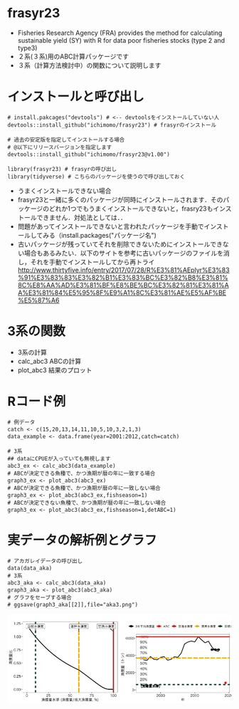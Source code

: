 # frasyr23
- Fisheries Research Agency (FRA) provides the method for calculating sustainable yield (SY) with R for data poor fisheries stocks (type 2 and type3)
- ２系(３系)用のABC計算パッケージです
- ３系（計算方法検討中）の関数について説明します

# インストールと呼び出し
```
# install.pakcages("devtools") # <-- devtoolsをインストールしていない人
devtools::install_github("ichimomo/frasyr23") # frasyrのインストール

# 過去の安定版を指定してインストールする場合
# @以下にリリースバージョンを指定します
devtools::install_github("ichimomo/frasyr23@v1.00")

library(frasyr23) # frasyrの呼び出し
library(tidyverse) # こちらのパッケージを使うので呼び出しておく		  
```
- うまくインストールできない場合
- frasyr23と一緒に多くのパッケージが同時にインストールされます．そのパッケージのどれか1つでもうまくインストールできないと，frasry23もインストールできません．対処法としては．．
- 問題があってインストールできないと言われたパッケージを手動でインストールしてみる（install.packages("パッケージ名")
- 古いパッケージが残っていてそれを削除できないためにインストールできない場合もあるみたい．以下のサイトを参考に古いパッケージのファイルを消し，それを手動でインストールしてから再トライ http://www.thirtyfive.info/entry/2017/07/28/R%E3%81%AEplyr%E3%83%91%E3%83%83%E3%82%B1%E3%83%BC%E3%82%B8%E3%81%8C%E8%AA%AD%E3%81%BF%E8%BE%BC%E3%82%81%E3%81%AA%E3%81%84%E5%95%8F%E9%A1%8C%E3%81%AE%E5%AF%BE%E5%87%A6

# 3系の関数
- 3系の計算
- calc_abc3 ABCの計算
- plot_abc3 結果のプロット

# Rコード例
```
# 例データ
catch <- c(15,20,13,14,11,10,5,10,3,2,1,3)
data_example <- data.frame(year=2001:2012,catch=catch)

# 3系
## dataにCPUEが入っていても無視します
abc3_ex <- calc_abc3(data_example)
# ABCが決定できる魚種で、かつ漁期が暦の年に一致する場合
graph3_ex <- plot_abc3(abc3_ex)
# ABCが決定できる魚種で、かつ漁期が暦の年に一致しない場合
graph3_ex <- plot_abc3(abc3_ex,fishseason=1)
# ABCが決定できない魚種で、かつ漁期が暦の年に一致しない場合
graph3_ex <- plot_abc3(abc3_ex,fishseason=1,detABC=1)

```
# 実データの解析例とグラフ

```	  	   	
# アカガレイデータの呼び出し
data(data_aka)
# 3系
abc3_aka <- calc_abc3(data_aka)
graph3_aka <- plot_abc3(abc3_aka)
# グラフをセーブする場合
# ggsave(graph3_aka[[2]],file="aka3.png")
```
![](tools/aka3.png)